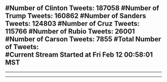 #Number of Clinton Tweets: 187058
#Number of Trump Tweets: 160862
#Number of Sanders Tweets: 124803
#Number of Cruz Tweets: 115766
#Number of Rubio Tweets: 26001
#Number of Carson Tweets: 7855
#Total Number of Tweets:  
#Current Stream Started at Fri Feb 12 00:58:01 MST
---
---
---
